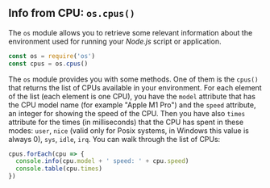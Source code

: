 ## Info from CPU: `os.cpus()`

The `os` module allows you to retrieve some relevant information about the environment used for running your _Node.js_ script or application.

```javascript
const os = require('os')
const cpus = os.cpus()
```

The `os` module provides you with some methods. One of them is the `cpus()` that returns the list of CPUs available in your environment. For each element of the list (each element is one CPU), you have the `model` attribute that has the CPU model name (for example "Apple M1 Pro") and the `speed` attribute, an integer for showing the speed of the CPU.
Then you have also `times` attribute for the times (in milliseconds) that the CPU has spent in these modes: `user`, `nice` (valid only for Posix systems, in Windows this value is always 0), `sys`, `idle`, `irq`.
You can walk through the list of CPUs:

```js
cpus.forEach(cpu => {
  console.info(cpu.model + ' speed: ' + cpu.speed)
  console.table(cpu.times)
})
```
